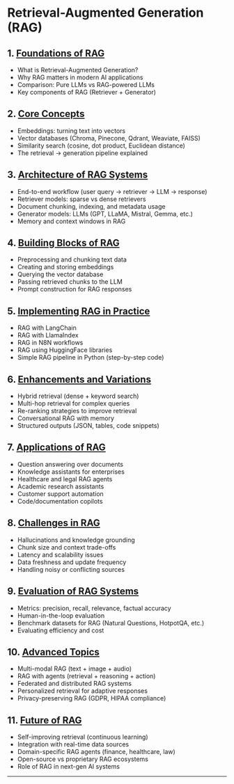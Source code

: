 # **Retrieval-Augmented Generation (RAG)**

## 1. [Foundations of RAG](#)

* What is Retrieval-Augmented Generation?
* Why RAG matters in modern AI applications
* Comparison: Pure LLMs vs RAG-powered LLMs
* Key components of RAG (Retriever + Generator)

## 2. [Core Concepts](#)

* Embeddings: turning text into vectors
* Vector databases (Chroma, Pinecone, Qdrant, Weaviate, FAISS)
* Similarity search (cosine, dot product, Euclidean distance)
* The retrieval → generation pipeline explained

## 3. [Architecture of RAG Systems](#)

* End-to-end workflow (user query → retriever → LLM → response)
* Retriever models: sparse vs dense retrievers
* Document chunking, indexing, and metadata usage
* Generator models: LLMs (GPT, LLaMA, Mistral, Gemma, etc.)
* Memory and context windows in RAG

## 4. [Building Blocks of RAG](#)

* Preprocessing and chunking text data
* Creating and storing embeddings
* Querying the vector database
* Passing retrieved chunks to the LLM
* Prompt construction for RAG responses

## 5. [Implementing RAG in Practice](#)

* RAG with LangChain
* RAG with LlamaIndex
* RAG in N8N workflows
* RAG using HuggingFace libraries
* Simple RAG pipeline in Python (step-by-step code)

## 6. [Enhancements and Variations](#)

* Hybrid retrieval (dense + keyword search)
* Multi-hop retrieval for complex queries
* Re-ranking strategies to improve retrieval
* Conversational RAG with memory
* Structured outputs (JSON, tables, code snippets)

## 7. [Applications of RAG](#)

* Question answering over documents
* Knowledge assistants for enterprises
* Healthcare and legal RAG agents
* Academic research assistants
* Customer support automation
* Code/documentation copilots

## 8. [Challenges in RAG](#)

* Hallucinations and knowledge grounding
* Chunk size and context trade-offs
* Latency and scalability issues
* Data freshness and update frequency
* Handling noisy or conflicting sources

## 9. [Evaluation of RAG Systems](#)

* Metrics: precision, recall, relevance, factual accuracy
* Human-in-the-loop evaluation
* Benchmark datasets for RAG (Natural Questions, HotpotQA, etc.)
* Evaluating efficiency and cost

## 10. [Advanced Topics](#)

* Multi-modal RAG (text + image + audio)
* RAG with agents (retrieval + reasoning + action)
* Federated and distributed RAG systems
* Personalized retrieval for adaptive responses
* Privacy-preserving RAG (GDPR, HIPAA compliance)

## 11. [Future of RAG](#)

* Self-improving retrieval (continuous learning)
* Integration with real-time data sources
* Domain-specific RAG agents (finance, healthcare, law)
* Open-source vs proprietary RAG ecosystems
* Role of RAG in next-gen AI systems

---

